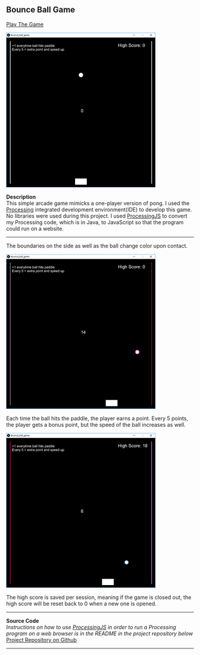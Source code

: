 ## Bounce Ball Game

<a href = "https://khang-chung.github.io/bounce_ball_game/"> Play The Game </a>

<a href = "https://khang-chung.github.io/bounce_ball_game/"> <img src="images/ball game image 1.png"/> </a>

**Description**
<br>
This simple arcade game mimicks a one-player version of pong. I used the <a href = "https://processing.org/">Processing</a> integrated development environment(IDE) to develop this game. No libraries were used during this project. I used <a href = "https://processingjs.org/">ProcessingJS</a> to convert my Processing code, which is in Java, to JavaScript so that the program could run on a website.

---

The boundaries on the side as well as the ball change color upon contact. 

<img src = "images/ball game image 2.png">

Each time the ball hits the paddle, the player earns a point. Every 5 points, the player gets a bonus point, but the speed of the ball increases as well. 

<img src = "images/ball game image 3.png">

The high score is saved per session, meaning if the game is closed out, the high score will be reset back to 0 when a new one is opened.

---

**Source Code**
 <br>
 *Instructions on how to use <a href = "processingjs.org/">ProcessingJS</a> in order to run a Processing program on a web browser is in the README in the project repository below*
 <br>
<a href= "https://github.com/khang-chung/bounce_ball_game"> Project Repository on Github </a>

---
